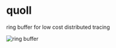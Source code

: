 # quoll

ring buffer for low cost distributed tracing

![ring buffer](https://docs.google.com/drawings/d/e/2PACX-1vQmAITpKCaRhyI__GugXIO8CARJjtI1Ju6ObDFNqOZ3DVtMRGes0yQiOKc00qEN8_K9tocWIXKlLZQ4/pub?w=837&h=690)